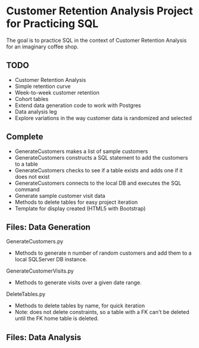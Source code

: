 # Customer Retention Analysis Project for Practicing SQL
The goal is to practice SQL in the context of Customer Retention Analysis for an imaginary coffee shop.

## TODO
- Customer Retention Analysis  
- Simple retention curve
- Week-to-week customer retention
- Cohort tables
- Extend data generation code to work with Postgres
- Data analysis leg
- Explore variations in the way customer data is randomized and selected

## Complete
- GenerateCustomers makes a list of sample customers  
- GenerateCustomers constructs a SQL statement to add the customers to a table  
- GenerateCustomers checks to see if a table exists and adds one if it does not exist  
- GenerateCustomers connects to the local DB and executes the SQL command
- Generate sample customer visit data
- Methods to delete tables for easy project iteration
- Template for display created (HTML5 with Bootstrap)  

## Files: Data Generation
GenerateCustomers.py
- Methods to generate n number of random customers and add them to a local SQLServer DB instance.

GenerateCustomerVisits.py
- Methods to generate visits over a given date range.

DeleteTables.py
- Methods to delete tables by name, for quick iteration
- Note: does not delete constraints, so a table with a FK can't be deleted until the FK home table is deleted.

## Files: Data Analysis